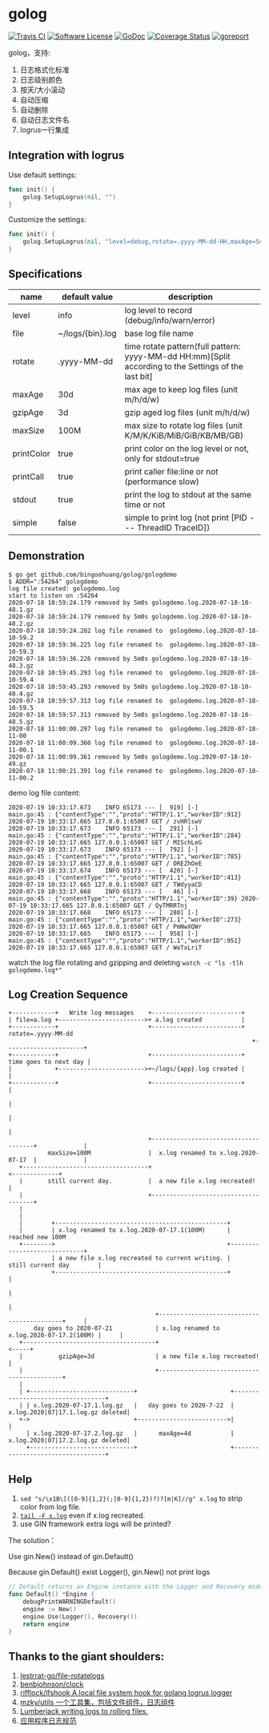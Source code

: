 # golog

[![Travis CI](https://travis-ci.com/bingoohuang/golog.svg?branch=master)](https://travis-ci.com/bingoohuang/golog)
[![Software License](https://img.shields.io/badge/License-MIT-orange.svg?style=flat-square)](https://github.com/bingoohuang/golog/blob/master/LICENSE.md)
[![GoDoc](https://img.shields.io/badge/godoc-reference-blue.svg?style=flat-square)](https://godoc.org/github.com/bingoohuang/golog)
[![Coverage Status](http://codecov.io/github/bingoohuang/golog/coverage.svg?branch=master)](http://codecov.io/github/bingoohuang/golog?branch=master)
[![goreport](https://www.goreportcard.com/badge/github.com/bingoohuang/golog)](https://www.goreportcard.com/report/github.com/bingoohuang/golog)

golog，支持:

1. 日志格式化标准
1. 日志级别颜色
1. 按天/大小滚动
1. 自动压缩
1. 自动删除
1. 自动日志文件名
1. logrus一行集成

## Integration with logrus

Use default settings:

```go
func init() {
    golog.SetupLogrus(nil, "")
}
```

Customize the settings:

```go
func init() {
    golog.SetupLogrus(nil, "level=debug,rotate=.yyyy-MM-dd-HH,maxAge=5d,gzipAge=1d")
}
```

## Specifications

name       | default value    | description
-----------|------------------|-------------------------------------------------------------
level      | info             | log level to record (debug/info/warn/error)
file       | ~/logs/{bin}.log | base log file name
rotate     | .yyyy-MM-dd      | time rotate pattern(full pattern: yyyy-MM-dd HH:mm)[Split according to the Settings of the last bit]
maxAge     | 30d              | max age to keep log files (unit m/h/d/w)
gzipAge    | 3d               | gzip aged log files (unit m/h/d/w)
maxSize    | 100M             | max size to rotate log files (unit K/M/K/KiB/MiB/GiB/KB/MB/GB)
printColor | true             | print color on the log level or not, only for stdout=true
printCall  | true             | print caller file:line or not (performance slow)
stdout     | true             | print the log to stdout at the same time or not
simple     | false            | simple to print log (not print [PID --- ThreadID TraceID])

## Demonstration

```log
$ go get github.com/bingoohuang/golog/gologdemo
$ ADDR=":54264" gologdemo
log file created: gologdemo.log
start to listen on :54264
2020-07-18 10:59:24.179 removed by 5m0s gologdemo.log.2020-07-18-10-48.1.gz
2020-07-18 10:59:24.179 removed by 5m0s gologdemo.log.2020-07-18-10-48.2.gz
2020-07-18 10:59:24.202 log file renamed to  gologdemo.log.2020-07-18-10-59.2
2020-07-18 10:59:36.225 log file renamed to  gologdemo.log.2020-07-18-10-59.3
2020-07-18 10:59:36.226 removed by 5m0s gologdemo.log.2020-07-18-10-48.3.gz
2020-07-18 10:59:45.293 log file renamed to  gologdemo.log.2020-07-18-10-59.4
2020-07-18 10:59:45.293 removed by 5m0s gologdemo.log.2020-07-18-10-48.4.gz
2020-07-18 10:59:57.313 log file renamed to  gologdemo.log.2020-07-18-10-59.5
2020-07-18 10:59:57.313 removed by 5m0s gologdemo.log.2020-07-18-10-48.5.gz
2020-07-18 11:00:00.297 log file renamed to  gologdemo.log.2020-07-18-11-00
2020-07-18 11:00:09.360 log file renamed to  gologdemo.log.2020-07-18-11-00.1
2020-07-18 11:00:09.361 removed by 5m0s gologdemo.log.2020-07-18-10-49.gz
2020-07-18 11:00:21.391 log file renamed to  gologdemo.log.2020-07-18-11-00.2
```

demo log file content:

```log
2020-07-19 10:33:17.673    INFO 65173 --- [  919] [-]           main.go:45 : {"contentType":"","proto":"HTTP/1.1","workerID":912} 2020-07-19 10:33:17.665 127.0.0.1:65007 GET / zvHRlswV
2020-07-19 10:33:17.673    INFO 65173 --- [  291] [-]           main.go:45 : {"contentType":"","proto":"HTTP/1.1","workerID":284} 2020-07-19 10:33:17.665 127.0.0.1:65007 GET / MISchLeG
2020-07-19 10:33:17.673    INFO 65173 --- [  792] [-]           main.go:45 : {"contentType":"","proto":"HTTP/1.1","workerID":785} 2020-07-19 10:33:17.665 127.0.0.1:65007 GET / OREZhOeE
2020-07-19 10:33:17.674    INFO 65173 --- [  420] [-]           main.go:45 : {"contentType":"","proto":"HTTP/1.1","workerID":413} 2020-07-19 10:33:17.665 127.0.0.1:65007 GET / TWdyyaCD
2020-07-19 10:33:17.668    INFO 65173 --- [   46] [-]           main.go:45 : {"contentType":"","proto":"HTTP/1.1","workerID":39} 2020-07-19 10:33:17.665 127.0.0.1:65007 GET / QyTMRRTnj
2020-07-19 10:33:17.668    INFO 65173 --- [  280] [-]           main.go:45 : {"contentType":"","proto":"HTTP/1.1","workerID":273} 2020-07-19 10:33:17.665 127.0.0.1:65007 GET / PmNwXQWr
2020-07-19 10:33:17.665    INFO 65173 --- [  958] [-]           main.go:45 : {"contentType":"","proto":"HTTP/1.1","workerID":951} 2020-07-19 10:33:17.665 127.0.0.1:65007 GET / WeTxLriT
```

watch the log file rotating and gzipping and deleting `watch -c "ls -tlh  gologdemo.log*"`

## Log Creation Sequence

```
+------------+   Write log messages    +-------------------------+
| file=a.log +------------------------>+ a.log created           |
+------------+                         +-------------------------+    rotate=.yyyy-MM-dd
                                                                    +----------------------+
+------------+                         +-------------------------+   time goes to next day |
|            +------------------------>+~/logs/{app}.log created |                         |
+------------+                         +-------------------------+                         |
                                                                                           |
                                                                                           |
                                                                                           |
                                       +-------------------------------------+             |
           maxSize=100M                |  x.log renamed to x.log.2020-07-17  |             |
   +-----------------------------------+                                     <-------------+
   |       still current day.          |  a new file x.log recreated!        |
   |                                   +-------------------------------------+
   |
   |
   |        +------------------------------------------------+
   |        | x.log renamed to x.log.2020-07-17.1(100M)      |    reached new 100M
   +-------->                                                +-----------------------------+
            | a new file x.log recreated to current writing. |    still current day        |
            +------------------------------------------------+                             |
                                                                                           |
                                                                                           |
                                         +-------------------------------------------+     |
       day goes to 2020-07-21            | x.log renamed to x.log.2020-07-17.2(100M) |     |
   +-------------------------------------+                                           <-----+
   |          gzipAge=3d                 | a new file x.log recreated!               |
   |                                     +-------------------------------------------+
   |
   | +-----------------------------+                          +----------------------------------+
   | | x.log.2020-07-17.1.log.gz   |   day goes to 2020-7-22  | x.log.2020|07|17.1.log.gz deleted|
   +->                             +------------------------->|                                  |
     | x.log.2020-07-17.2.log.gz   |      maxAge=4d           | x.log.2020|07|17.2.log.gz deleted|
     +-----------------------------+                          +----------------------------------+
```

## Help

1. `sed "s/\x1B\[([0-9]{1,2}(;[0-9]{1,2})?)?[m|K]//g" x.log` to strip color from log file.
1. [`tail -F x.log`](https://explainshell.com/explain?cmd=tail+-F+x.log) even if x.log recreated.
1. use GIN framework extra logs will be printed?

The solution：

Use gin.New() instead of gin.Default()

Because gin.Default() exist Logger(), gin.New() not print logs

```go
// Default returns an Engine instance with the Logger and Recovery middleware already attached.
func Default() *Engine {
	debugPrintWARNINGDefault()
	engine := New()
	engine.Use(Logger(), Recovery())
	return engine
}
```


## Thanks to the giant shoulders:

1. [lestrrat-go/file-rotatelogs](https://github.com/lestrrat-go/file-rotatelogs)
1. [benbjohnson/clock](https://github.com/benbjohnson/clock)
1. [rifflock/lfshook A local file system hook for golang logrus logger](https://github.com/rifflock/lfshook)
1. [mzky/utils 一个工具集，包括文件组件，日志组件](https://github.com/mzky/utils)
1. [Lumberjack writing logs to rolling files.](https://github.com/natefinch/lumberjack)
1. [应用程序日志规范](https://github.com/bingoohuang/blog/issues/151)
